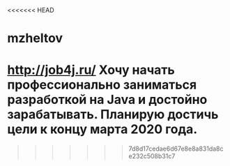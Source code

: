 <<<<<<< HEAD
# mzheltov
http://job4j.ru/ 
Хочу начать профессионально заниматься разработкой на Java и достойно зарабатывать. 
Планирую достичь цели к концу марта 2020 года.
=======

>>>>>>> 7d8d17cedae6d67e8e8a831da8ce232c508b31c7
